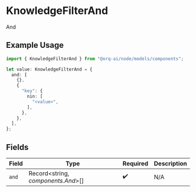 # KnowledgeFilterAnd

And

## Example Usage

```typescript
import { KnowledgeFilterAnd } from "@orq-ai/node/models/components";

let value: KnowledgeFilterAnd = {
  and: [
    {},
    {
      "key": {
        nin: [
          "<value>",
        ],
      },
    },
  ],
};
```

## Fields

| Field                              | Type                               | Required                           | Description                        |
| ---------------------------------- | ---------------------------------- | ---------------------------------- | ---------------------------------- |
| `and`                              | Record<string, *components.And*>[] | :heavy_check_mark:                 | N/A                                |